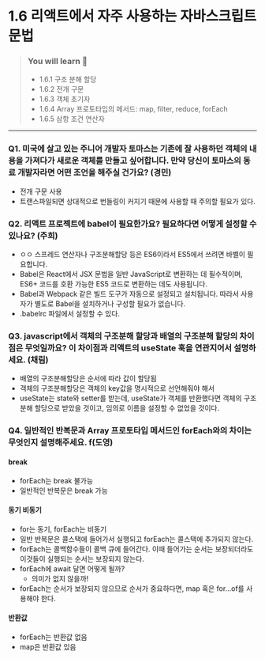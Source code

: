 # 1.6 리액트에서 자주 사용하는 자바스크립트 문법

> ### You will learn 🤔
>- 1.6.1 구조 분해 할당
>- 1.6.2 전개 구문
>- 1.6.3 객체 초기자
>- 1.6.4 Array 프로토타입의 메서드: map, filter, reduce, forEach
>- 1.6.5 삼항 조건 연산자

---

### Q1. 미국에 살고 있는 주니어 개발자 토마스는 기존에 잘 사용하던 객체의 내용을 가져다가 새로운 객체를 만들고 싶어합니다. 만약 당신이 토마스의 동료 개발자라면 어떤 조언을 해주실 건가요? (경민)
- 전개 구문 사용
- 트랜스파일되면 상대적으로 번들링이 커지기 때문에 사용할 때 주의할 필요가 있다.

### Q2. 리액트 프로젝트에 babel이 필요한가요? 필요하다면 어떻게 설정할 수 있나요? (주희)
- ㅇㅇ 스프레드 연산자나 구조분해할당 등은 ES6이라서 ES5에서 쓰려면 바벨이 필요합니다.
- Babel은 React에서 JSX 문법을 일반 JavaScript로 변환하는 데 필수적이며, ES6+ 코드를 호환 가능한 ES5 코드로 변환하는 데도 사용됩니다.
- Babel과 Webpack 같은 빌드 도구가 자동으로 설정되고 설치됩니다. 따라서 사용자가 별도로 Babel을 설치하거나 구성할 필요가 없습니다.
- .babelrc 파일에서 설정할 수 있다.

### Q3. javascript에서 객체의 구조분해 할당과 배열의 구조분해 할당의 차이점은 무엇일까요? 이 차이점과 리액트의 useState 훅을 연관지어서 설명하세요. (채림)
- 배열의 구조분해할당은 순서에 따라 값이 할당됨
- 객체의 구조분해할당은 객체의 key값을 명시적으로 선언해줘야 해서
- useState는 state와 setter를 받는데, useState가 객체를 반환했다면 객체의 구조분해 할당으로 받았을 것이고, 임의로 이름을 설정할 수 없었을 것이다.

### Q4. 일반적인 반복문과 Array 프로토타입 메서드인 forEach와의 차이는 무엇인지 설명해주세요. f(도영)
#### break
- forEach는 break 불가능
- 일반적인 반복문은 break 가능

#### 동기 비동기
- for는 동기, forEach는 비동기
- 일반 반복문은 콜스택에 들어가서 실행되고 forEach는 콜스택에 추가되지 않는다.
- forEach는 콜백함수들이 콜백 큐에 들어간다. 이때 들어가는 순서는 보장되더라도 이것들이 실행되는 순서는 보장되지 않는다.
- forEach에 await 달면 어떻게 될까?
  - 의미가 없지 않을까!
- forEach는 순서가 보장되지 않으므로 순서가 중요하다면, map 혹은 for...of를 사용해야 한다.

#### 반환값
- forEach는 반환값 없음
- map은 반환값 있음
